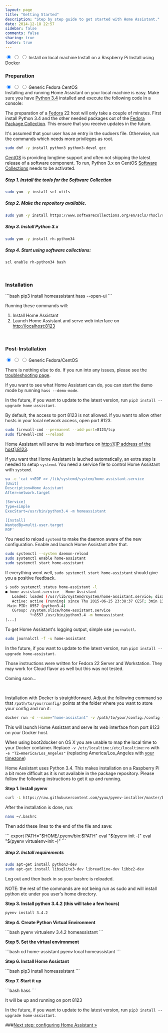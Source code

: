 ```yaml
---
layout: page
title: "Getting Started"
description: "Step by step guide to get started with Home Assistant."
date: 2014-12-18 22:57
sidebar: false
comments: false
sharing: true
footer: true
---
```


<div class='install-instructions-container'>
<input name='install-instructions' type='radio' id='normal-install' checked>
<input name='install-instructions' type='radio' id='raspberry-install'>
<input name='install-instructions' type='radio' id='docker-install'>
<label class='menu-selector normal' for='normal-install'>Install on local machine</label>
<label class='menu-selector raspberry' for='raspberry-install'>Install on a Raspberry Pi</label>
<label class='menu-selector docker' for='docker-install'>Install using Docker</label>
<div class='install-instructions normal'>

<h3>Preparation</h3>
<!-- ###### Preparation START ######################## -->
<div class='prep-instructions-container'>
<input name='prep-instructions' type='radio' id='generic-prep' checked>
<input name='prep-instructions' type='radio' id='fedora-prep'>
<input name='prep-instructions' type='radio' id='centos-prep'>
<label class='menu-selector generic' for='generic-prep'>Generic</label>
<label class='menu-selector fedora' for='fedora-prep'>Fedora</label>
<label class='menu-selector centos' for='centos-prep'>CentOS</label>

<!-- ###### Preparation instructions Generic ######################## -->
<div class='prep-instructions generic'>
Installing and running Home Assistant on your local machine is easy. Make sure you have <a href='https://www.python.org/downloads/'>Python 3.4</a> installed and execute the following code in a console:


</div>
<!-- ###### Preparation instructions Fedora ######################## -->
<div class='prep-instructions fedora'>
<p>The preparation of a <a href='https://fedoraproject.org'>Fedora</a> 22 host will only take a couple of minutes. First install Python 3.4 and the other needed packages out of the <a href='https://admin.fedoraproject.org/pkgdb'>Fedora Package Collection</a>. This ensure that you receive updates in the future.</p>

<p class='note'>
It's assumed that your user has an entry in the sudoers file. Otherwise, run the commands which needs more privileges as root.
</p>

```bash
sudo dnf -y install python3 python3-devel gcc
```

</div>
<!-- ##### Preparation instructions Centos ######################### -->
<div class='prep-instructions centos'>

<p><a href='https://www.centos.org/'>CentOS</a> is providing longtime support and often not shipping the latest release of a software component. To run, Python 3.x on CentOS <a href='https://www.softwarecollections.org/en/scls/rhscl/rh-python34/'>Software Collections</a> needs to be activated.</p>

<h5>Step 1. Install the tools for the Software Collection</h5>

```bash
sudo yum -y install scl-utils
```

<h5>Step 2. Make the repository available.</h5>

```bash
sudo yum -y install https://www.softwarecollections.org/en/scls/rhscl/rh-python34/epel-7-x86_64/download/rhscl-rh-python34-epel-7-x86_64.noarch.rpm
```

<h5>Step 3. Install Python 3.x</h5>

```bash
sudo yum -y install rh-python34
```

<h5>Step 4. Start using software collections:</h5>

```bash
scl enable rh-python34 bash
```

</div>

</div>

<br />
<!-- ###### Preparation END ######################## -->

<h3>Installation</h3>

<p>
```bash
pip3 install homeassistant
hass --open-ui
```
</p>
<p>Running these commands will:</p>
<ol>
<li>Install Home Assistant</li>
<li>Launch Home Assistant and serve web interface on <a href='http://localhost:8123'>http://localhost:8123</a></li>
</ol>
<br />

<!-- ###### Post-Installation START ######################## -->
<h3>Post-Installation</h3>

<div class='post-instructions-container'>
<input name='post-instructions' type='radio' id='generic-post' checked>
<input name='post-instructions' type='radio' id='fedora-post'>
<input name='post-instructions' type='radio' id='debian-post'>
<label class='menu-selector generic-post' for='generic-post'>Generic</label>
<label class='menu-selector fedora-post' for='fedora-post'>Fedora/CentOS</label>
<!-- <label class='menu-selector debian-post' for='debian-post'>Debian</label> -->

<!-- ###### Post-installation instructions Generic ######################## -->
<div class='post-instructions generic-post'>
<p>There is nothing else to do. If you run into any issues, please see the <a href='{{site_root}}/getting-started/troubleshooting.html'>troubleshooting page</a>.</p>

<p>If you want to see what Home Assistant can do, you can start the demo mode by running <code>hass --demo-mode</code>.</p>

<p>In the future, if you want to update to the latest version, run <code>pip3 install --upgrade home-assistant</code>.</p>

</div>
<!-- ###### Post-installation instructions Fedora/CentOS ######################## -->
<div class='post-instructions fedora-post'>
<p>By default, the access to port 8123 is not allowed. If you want to allow other hosts in your local network access, open port 8123.</p>

```bash
sudo firewall-cmd --permanent --add-port=8123/tcp
sudo firewall-cmd --reload
```
<p>Home Assistant will serve its web interface on <a href='http://[IP address of the host]:8123'>http://[IP address of the host]:8123</a>.</p>

<p>If you want that Home Assistant is lauched automatically, an extra step is needed to setup <code>systemd</code>. You need a service file to control Home Assistant with <code>systemd</code>. <!-- The <code>WorkingDirectory</code> and the <code>PYTHONPATH</code> must point to your clone git repository. --></p>

<!-- WorkingDirectory=/home/fab/home-assistant/
Environment="PYTHONPATH=/home/fab/home-assistant/" -->


```bash
su -c 'cat <<EOF >> /lib/systemd/system/home-assistant.service
[Unit]
Description=Home Assistant
After=network.target

[Service]
Type=simple
ExecStart=/usr/bin/python3.4 -m homeassistant

[Install]
WantedBy=multi-user.target
EOF'
```

<p>You need to reload <code>systemd</code> to make the daemon aware of the new configuration. Enable and launch Home Assistant after that.</p>

```bash
sudo systemctl --system daemon-reload
sudo systemctl enable home-assistant
sudo systemctl start home-assistant
```

<p>If everything went well, <code>sudo systemctl start home-assistant</code> should give you a positive feedback.</p>

```bash
$ sudo systemctl status home-assistant -l
● home-assistant.service - Home Assistant
   Loaded: loaded (/usr/lib/systemd/system/home-assistant.service; disabled; vendor preset: disabled)
   Active: active (running) since Thu 2015-06-25 23:38:37 CEST; 3min 13s ago
 Main PID: 8557 (python3.4)
   CGroup: /system.slice/home-assistant.service
           └─8557 /usr/bin/python3.4 -m homeassistant
[...]
```

<p>To get Home Assistant's logging output, simple use <code>journalctl</code>.</p>

```bash
sudo journalctl -f -u home-assistant
```

<p>In the future, if you want to update to the latest version, run <code>pip3 install --upgrade home-assistant</code>.</p>

<p class='note'>
Those instructions were written for Fedora 22 Server and Workstation. They may work for Cloud flavor as well but this was not tested.
</p>


</div>
<!-- ##### Post-installation instructions Debian ######################### -->
<div class='post-instructions debian-post'>

<p>Coming soon...</p>



</div>

</div>

<br />
<!-- ###### Post-installation END ######################## -->

</div>

<!-- ###### Docker START ######################## -->
<div class='install-instructions docker'>
<p>Installation with Docker is straightforward. Adjust the following command so that <code>/path/to/your/config/</code> points at the folder where you want to store your config and run it:</p>

```bash
docker run -d --name="home-assistant" -v /path/to/your/config:/config -v /etc/localtime:/etc/localtime:ro --net=host balloob/home-assistant
```

<p>This will launch Home Assistant and serve its web interface from port 8123 on your Docker host.</p>

<p class='note'>
When using boot2docker on OS X you are unable to map the local time to your Docker container. Replace <code>-v /etc/localtime:/etc/localtime:ro</code> with <code>-e "TZ=America/Los_Angeles"</code> (replacing America/Los_Angeles with <a href='http://en.wikipedia.org/wiki/List_of_tz_database_time_zones'>your timezone</a>)
</p>

</div>

<!-- ###### Paspberry Pi START ######################## -->
<div class='install-instructions raspberry'>

<p>Home Assistant uses Python 3.4. This makes installation on a Raspberry Pi a bit more difficult as it is not available in the package repository. Please follow the following instructions to get it up and running.</p>

<p><b>Step 1. Install pyenv</b></p>

```bash
curl -L https://raw.githubusercontent.com/yyuu/pyenv-installer/master/bin/pyenv-installer | bash
```

<p>After the installation is done, run:</p>

```bash
nano ~/.bashrc
```

<p>Then add these lines to the end of the file and save:</p>
```
export PATH="$HOME/.pyenv/bin:$PATH"
eval "$(pyenv init -)"
eval "$(pyenv virtualenv-init -)"
```

<h5>Step 2. Install requirements</h5>

```bash
sudo apt-get install python3-dev
sudo apt-get install libsqlite3-dev libreadline-dev libbz2-dev
```

<p>Log out and then back in so your bashrc is reloaded.</p>

<p class='note'>
NOTE: the rest of the commands are not being run as sudo and will install python etc under you user's home directory.
</p>

<p><b>Step 3. Install python 3.4.2 (this will take a few hours)</b></p>

```bash
pyenv install 3.4.2
```

<p><b>Step 4. Create Python Virtual Environment</b></p>
```bash
pyenv virtualenv 3.4.2 homeassistant
```

<p><b>Step 5. Set the virtual environment</b></p>
```bash
cd home-assistant
pyenv local homeassistant
```

<p><b>Step 6. Install Home Assistant</b></p>
```bash
pip3 install homeassistant
```

<p><b>Step 7. Start it up</b></p>
```bash
hass
```

<p>It will be up and running on port 8123</p>

<p>In the future, if you want to update to the latest version, run <code>pip3 install --upgrade home-assistant</code>.</p>

</div>

</div>

###[Next step: configuring Home Assistant &raquo;](/getting-started/configuration.html)

